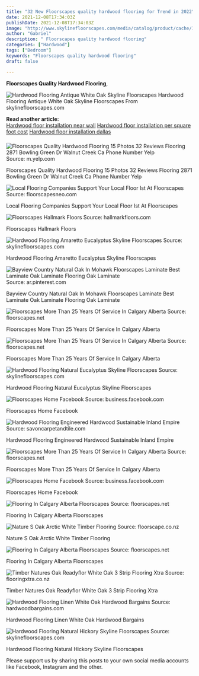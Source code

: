 ```yaml
---
title: "32 New Floorscapes quality hardwood flooring for Trend in 2022"
date: 2021-12-08T17:34:03Z
publishDate: 2021-12-08T17:34:03Z
image: "http://www.skylinefloorscapes.com/media/catalog/product/cache/10/image/477x498/602f0fa2c1f0d1ba5e241f914e856ff9/h/i/hick_scan.jpg"
author: "Gabriel"
description: " Floorscapes quality hardwood flooring"
categories: ["Hardwood"]
tags: ["Bedroom"]
keywords: "Floorscapes quality hardwood flooring"
draft: false

---
```

<!-- Head tag Code -->
**Floorscapes Quality Hardwood Flooring**, 

![Hardwood Flooring Antique White Oak Skyline Floorscapes](http://www.skylinefloorscapes.com/media/catalog/product/cache/10/image/477x498/602f0fa2c1f0d1ba5e241f914e856ff9/s/f/sfs-f-0165-web_a_1.jpg "Hardwood Flooring Antique White Oak Skyline Floorscapes")
Hardwood Flooring Antique White Oak Skyline Floorscapes From skylinefloorscapes.com

**Read another article:**  
[Hardwood floor installation near wall](/hardwood-floor-installation-near-wall/)
[Hardwood floor installation per square foot cost](/hardwood-floor-installation-per-square-foot-cost/)
[Hardwood floor installation dallas](/hardwood-floor-installation-dallas/)




### 

 


![Floorscapes Quality Hardwood Flooring 15 Photos 32 Reviews Flooring 2871 Bowling Green Dr Walnut Creek Ca Phone Number Yelp](https://s3-media0.fl.yelpcdn.com/bphoto/qMhK3xv1QpKBzsbhfYMotQ/348s.jpg "Floorscapes Quality Hardwood Flooring 15 Photos 32 Reviews Flooring 2871 Bowling Green Dr Walnut Creek Ca Phone Number Yelp")
Source: m.yelp.com

Floorscapes Quality Hardwood Flooring 15 Photos 32 Reviews Flooring 2871 Bowling Green Dr Walnut Creek Ca Phone Number Yelp  

![Local Flooring Companies Support Your Local Floor Ist At Floorscapes](https://floorscapesneo.com/wp-content/uploads/2021/07/Solid-Hardwood-1-min.png "Local Flooring Companies Support Your Local Floor Ist At Floorscapes")
Source: floorscapesneo.com

Local Flooring Companies Support Your Local Floor Ist At Floorscapes  

![Floorscapes Hallmark Floors](https://hallmarkfloors.com/wp-content/uploads/2015/11/Hallmark-Floors-True-Display-at-Floorscapes.jpg "Floorscapes Hallmark Floors")
Source: hallmarkfloors.com

Floorscapes Hallmark Floors  

![Hardwood Flooring Amaretto Eucalyptus Skyline Floorscapes](http://www.skylinefloorscapes.com/media/catalog/product/cache/10/image/477x498/602f0fa2c1f0d1ba5e241f914e856ff9/s/f/sfs-f-0122_scan_web.jpg "Hardwood Flooring Amaretto Eucalyptus Skyline Floorscapes")
Source: skylinefloorscapes.com

Hardwood Flooring Amaretto Eucalyptus Skyline Floorscapes  

![Bayview Country Natural Oak In Mohawk Floorscapes Laminate Best Laminate Oak Laminate Flooring Oak Laminate](https://i.pinimg.com/736x/95/28/c7/9528c71dc1b7d72cf217cecf40410842--laminate-flooring-flooring-ideas.jpg "Bayview Country Natural Oak In Mohawk Floorscapes Laminate Best Laminate Oak Laminate Flooring Oak Laminate")
Source: ar.pinterest.com

Bayview Country Natural Oak In Mohawk Floorscapes Laminate Best Laminate Oak Laminate Flooring Oak Laminate  

![Floorscapes More Than 25 Years Of Service In Calgary Alberta](https://floorscapes.net/wp-content/uploads/2020/05/floors.png "Floorscapes More Than 25 Years Of Service In Calgary Alberta")
Source: floorscapes.net

Floorscapes More Than 25 Years Of Service In Calgary Alberta  

![Floorscapes More Than 25 Years Of Service In Calgary Alberta](https://floorscapes.net/wp-content/uploads/2020/05/lauzon_moorland_crop-1-600x800-1.jpg "Floorscapes More Than 25 Years Of Service In Calgary Alberta")
Source: floorscapes.net

Floorscapes More Than 25 Years Of Service In Calgary Alberta  

![Hardwood Flooring Natural Eucalyptus Skyline Floorscapes](http://www.skylinefloorscapes.com/media/catalog/product/cache/10/image/477x498/602f0fa2c1f0d1ba5e241f914e856ff9/i/m/img_3016.jpg "Hardwood Flooring Natural Eucalyptus Skyline Floorscapes")
Source: skylinefloorscapes.com

Hardwood Flooring Natural Eucalyptus Skyline Floorscapes  

![Floorscapes Home Facebook](https://lookaside.fbsbx.com/lookaside/crawler/media/?media_id=1366221923525354 "Floorscapes Home Facebook")
Source: business.facebook.com

Floorscapes Home Facebook  

![Hardwood Flooring Engineered Hardwood Sustainable Inland Empire](https://savoncarpetandtile.com/img/products/hardwood/2-hardwood-flooring-in-a-minimalist-modern-bedroom.jpg "Hardwood Flooring Engineered Hardwood Sustainable Inland Empire")
Source: savoncarpetandtile.com

Hardwood Flooring Engineered Hardwood Sustainable Inland Empire  

![Floorscapes More Than 25 Years Of Service In Calgary Alberta](https://floorscapes.net/wp-content/uploads/2020/05/hextile_wood-700x430-1.jpg "Floorscapes More Than 25 Years Of Service In Calgary Alberta")
Source: floorscapes.net

Floorscapes More Than 25 Years Of Service In Calgary Alberta  

![Floorscapes Home Facebook](https://lookaside.fbsbx.com/lookaside/crawler/media/?media_id=1366221830192030 "Floorscapes Home Facebook")
Source: business.facebook.com

Floorscapes Home Facebook  

![Flooring In Calgary Alberta Floorscapes](https://floorscapes.net/wp-content/uploads/2020/04/Heirloom-CS39Z-8x36-00150-FineChina-8U353-Detail_1600x1600.jpg "Flooring In Calgary Alberta Floorscapes")
Source: floorscapes.net

Flooring In Calgary Alberta Floorscapes  

![Nature S Oak Arctic White Timber Flooring](https://floorscape.co.nz/wp-content/uploads/2016/04/NaturesOak_WBO0008_interior.jpg "Nature S Oak Arctic White Timber Flooring")
Source: floorscape.co.nz

Nature S Oak Arctic White Timber Flooring  

![Flooring In Calgary Alberta Floorscapes](https://floorscapes.net/wp-content/uploads/2020/03/Northington-Smooth-2W747-05054-Greystone-Urban-GlamourBedroom-Wood-V_1600x1600-square-11.jpg "Flooring In Calgary Alberta Floorscapes")
Source: floorscapes.net

Flooring In Calgary Alberta Floorscapes  

![Timber Natures Oak Readyflor White Oak 3 Strip Flooring Xtra](https://www.flooringxtra.co.nz/content/products/portrait/flmrf-naewo3-0.jpg?width=906&amp;height=1286&amp;fit=bounds&amp;bg-color=FFFFFF&amp;canvas=906%2C1286 "Timber Natures Oak Readyflor White Oak 3 Strip Flooring Xtra")
Source: flooringxtra.co.nz

Timber Natures Oak Readyflor White Oak 3 Strip Flooring Xtra  

![Hardwood Flooring Linen White Oak Hardwood Bargains](https://www.hardwoodbargains.com/media/catalog/product/cache/1/image/9df78eab33525d08d6e5fb8d27136e95/c/o/coptton.jpg "Hardwood Flooring Linen White Oak Hardwood Bargains")
Source: hardwoodbargains.com

Hardwood Flooring Linen White Oak Hardwood Bargains  

![Hardwood Flooring Natural Hickory Skyline Floorscapes](http://www.skylinefloorscapes.com/media/catalog/product/cache/10/image/477x498/602f0fa2c1f0d1ba5e241f914e856ff9/h/i/hick_scan.jpg "Hardwood Flooring Natural Hickory Skyline Floorscapes")
Source: skylinefloorscapes.com

Hardwood Flooring Natural Hickory Skyline Floorscapes  

Please support us by sharing this posts to your own social media accounts like Facebook, Instagram and the other.

